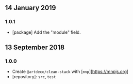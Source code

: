 ## 14 January 2019

### 1.0.1

- [package] Add the "module" field.

## 13 September 2018

### 1.0.0

- Create `@artdeco/clean-stack` with [`mnp`][https://mnpjs.org]
- [repository]: `src`, `test`
